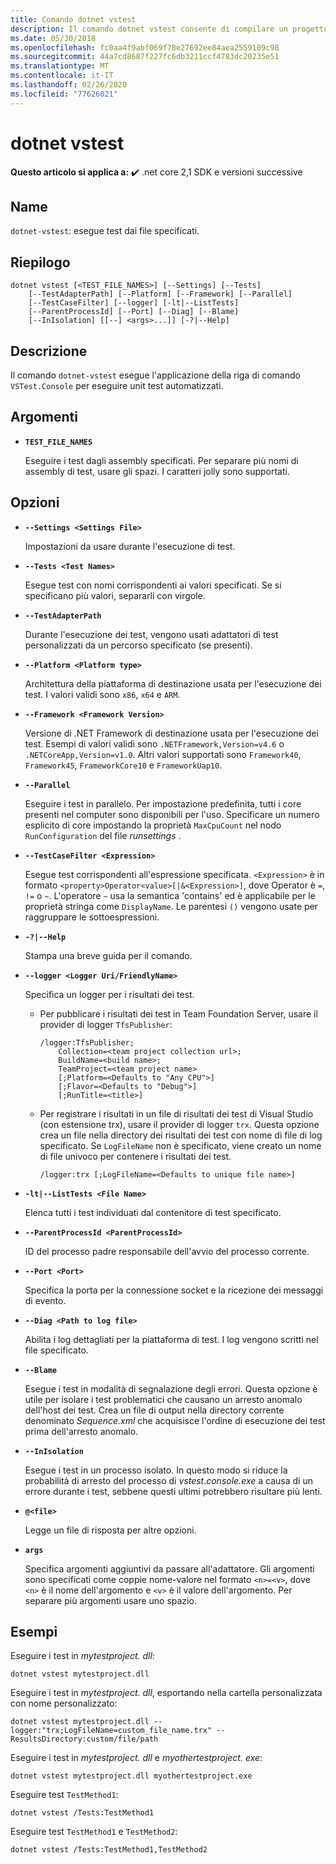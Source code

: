 ```yaml
---
title: Comando dotnet vstest
description: Il comando dotnet vstest consente di compilare un progetto e tutte le relative dipendenze.
ms.date: 05/30/2018
ms.openlocfilehash: fc0aa4f9abf069f78e27692ee84aea2559109c98
ms.sourcegitcommit: 44a7cd8687f227fc6db3211ccf4783dc20235e51
ms.translationtype: MT
ms.contentlocale: it-IT
ms.lasthandoff: 02/26/2020
ms.locfileid: "77626021"
---
```

# <a name="dotnet-vstest"></a>dotnet vstest

**Questo articolo si applica a:** ✔️ .net core 2,1 SDK e versioni successive

## <a name="name"></a>Name

`dotnet-vstest`: esegue test dai file specificati.

## <a name="synopsis"></a>Riepilogo

```dotnetcli
dotnet vstest [<TEST_FILE_NAMES>] [--Settings] [--Tests]
    [--TestAdapterPath] [--Platform] [--Framework] [--Parallel]
    [--TestCaseFilter] [--logger] [-lt|--ListTests]
    [--ParentProcessId] [--Port] [--Diag] [--Blame]
    [--InIsolation] [[--] <args>...]] [-?|--Help]
```

## <a name="description"></a>Descrizione

Il comando `dotnet-vstest` esegue l'applicazione della riga di comando `VSTest.Console` per eseguire unit test automatizzati.

## <a name="arguments"></a>Argomenti

- **`TEST_FILE_NAMES`**

  Eseguire i test dagli assembly specificati. Per separare più nomi di assembly di test, usare gli spazi. I caratteri jolly sono supportati.

## <a name="options"></a>Opzioni

- **`--Settings <Settings File>`**

  Impostazioni da usare durante l'esecuzione di test.

- **`--Tests <Test Names>`**

  Esegue test con nomi corrispondenti ai valori specificati. Se si specificano più valori, separarli con virgole.

- **`--TestAdapterPath`**

  Durante l'esecuzione dei test, vengono usati adattatori di test personalizzati da un percorso specificato (se presenti).

- **`--Platform <Platform type>`**

  Architettura della piattaforma di destinazione usata per l'esecuzione dei test. I valori validi sono `x86`, `x64` e `ARM`.

- **`--Framework <Framework Version>`**

  Versione di .NET Framework di destinazione usata per l'esecuzione dei test. Esempi di valori validi sono `.NETFramework,Version=v4.6` o `.NETCoreApp,Version=v1.0`. Altri valori supportati sono `Framework40`, `Framework45`, `FrameworkCore10` e `FrameworkUap10`.

- **`--Parallel`**

  Eseguire i test in parallelo. Per impostazione predefinita, tutti i core presenti nel computer sono disponibili per l'uso. Specificare un numero esplicito di core impostando la proprietà `MaxCpuCount` nel nodo `RunConfiguration` del file *runsettings* .

- **`--TestCaseFilter <Expression>`**

  Esegue test corrispondenti all'espressione specificata. `<Expression>` è in formato `<property>Operator<value>[|&<Expression>]`, dove Operator è `=`, `!=` o `~`. L'operatore `~` usa la semantica 'contains' ed è applicabile per le proprietà stringa come `DisplayName`. Le parentesi `()` vengono usate per raggruppare le sottoespressioni.

- **`-?|--Help`**

  Stampa una breve guida per il comando.

- **`--logger <Logger Uri/FriendlyName>`**

  Specifica un logger per i risultati dei test.

  - Per pubblicare i risultati dei test in Team Foundation Server, usare il provider di logger `TfsPublisher`:

    ```console
    /logger:TfsPublisher;
        Collection=<team project collection url>;
        BuildName=<build name>;
        TeamProject=<team project name>
        [;Platform=<Defaults to "Any CPU">]
        [;Flavor=<Defaults to "Debug">]
        [;RunTitle=<title>]
    ```

  - Per registrare i risultati in un file di risultati dei test di Visual Studio (con estensione trx), usare il provider di logger `trx`. Questa opzione crea un file nella directory dei risultati dei test con nome di file di log specificato. Se `LogFileName` non è specificato, viene creato un nome di file univoco per contenere i risultati dei test.

    ```console
    /logger:trx [;LogFileName=<Defaults to unique file name>]
    ```

- **`-lt|--ListTests <File Name>`**

  Elenca tutti i test individuati dal contenitore di test specificato.

- **`--ParentProcessId <ParentProcessId>`**

  ID del processo padre responsabile dell'avvio del processo corrente.

- **`--Port <Port>`**

  Specifica la porta per la connessione socket e la ricezione dei messaggi di evento.

- **`--Diag <Path to log file>`**

  Abilita i log dettagliati per la piattaforma di test. I log vengono scritti nel file specificato.

- **`--Blame`**

  Esegue i test in modalità di segnalazione degli errori. Questa opzione è utile per isolare i test problematici che causano un arresto anomalo dell'host dei test. Crea un file di output nella directory corrente denominato *Sequence.xml* che acquisisce l'ordine di esecuzione dei test prima dell'arresto anomalo.

- **`--InIsolation`**

  Esegue i test in un processo isolato. In questo modo si riduce la probabilità di arresto del processo di *vstest.console.exe* a causa di un errore durante i test, sebbene questi ultimi potrebbero risultare più lenti.

- **`@<file>`**

  Legge un file di risposta per altre opzioni.

- **`args`**

  Specifica argomenti aggiuntivi da passare all'adattatore. Gli argomenti sono specificati come coppie nome-valore nel formato `<n>=<v>`, dove `<n>` è il nome dell'argomento e `<v>` è il valore dell'argomento. Per separare più argomenti usare uno spazio.

## <a name="examples"></a>Esempi

Eseguire i test in *mytestproject. dll*:

```dotnetcli
dotnet vstest mytestproject.dll
```

Eseguire i test in *mytestproject. dll*, esportando nella cartella personalizzata con nome personalizzato:

```dotnetcli
dotnet vstest mytestproject.dll --logger:"trx;LogFileName=custom_file_name.trx" --ResultsDirectory:custom/file/path
```

Eseguire i test in *mytestproject. dll* e *myothertestproject. exe*:

```dotnetcli
dotnet vstest mytestproject.dll myothertestproject.exe
```

Eseguire test `TestMethod1`:

```dotnetcli
dotnet vstest /Tests:TestMethod1
```

Eseguire test `TestMethod1` e `TestMethod2`:

```dotnetcli
dotnet vstest /Tests:TestMethod1,TestMethod2
```
